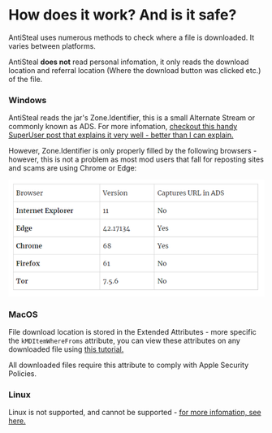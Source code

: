 # How does it work? And is it safe?

AntiSteal uses numerous methods to check where a file is downloaded. It varies between platforms.

AntiSteal **does not** read personal infomation, it only reads the download location and referral location (Where the download button was clicked etc.) of the file.

### Windows

AntiSteal reads the jar's Zone.Identifier, this is a small Alternate Stream or commonly known as ADS.
For more infomation, [checkout this handy SuperUser post that explains it very well - better than I can explain.](https://superuser.com/a/695529)

However, Zone.Identifier is only properly filled by the following browsers - however, this is not a problem as most mod users that fall for reposting sites and scams are using Chrome or Edge:

![compare.png](zid.png)

### MacOS

File download location is stored in the Extended Attributes - more specific the `kMDItemWhereFroms` attribute, you can view these attributes on any downloaded file using [this tutorial.](https://osxdaily.com/2018/05/03/view-remove-extended-attributes-file-mac/)

All downloaded files require this attribute to comply with Apple Security Policies.

### Linux

Linux is not supported, and cannot be supported - [for more infomation, see here.](/LINUX.md)